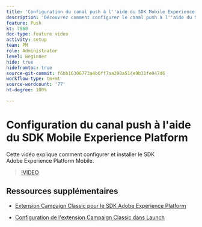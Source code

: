 ```yaml
---
title: 'Configuration du canal push à l''aide du SDK Mobile Experience Platform '
description: 'Découvrez comment configurer le canal push à l''aide du SDK Mobile Experience Cloud. '
feature: Push
kt: 7960
doc-type: feature video
activity: setup
team: PM
role: Administrator
level: Beginner
hide: true
hidefromtoc: true
source-git-commit: f6bb16306773a4b6ff7aa390a514e9b31fe047d6
workflow-type: tm+mt
source-wordcount: '77'
ht-degree: 100%

---
```



# Configuration du canal push à l&#39;aide du SDK Mobile Experience Platform

Cette vidéo explique comment configurer et installer le SDK Adobe Experience Platform Mobile.

>[!VIDEO](https://video.tv.adobe.com/v/27699?quality=12)


## Ressources supplémentaires

* [Extension Campaign Classic pour le SDK Adobe Experience Platform](https://helpx-internal.corp.adobe.com/content/help/fr/campaign/kb/acc-aep-extension.html)

* [Configuration de l&#39;extension Campaign Classic dans Launch](https://aep-sdks.gitbook.io/docs/using-mobile-extensions/adobe-campaignclassic)
